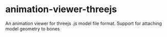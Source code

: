 animation-viewer-threejs
========================

An animation viewer for threejs .js model file format. Support for attaching model geometry to bones
